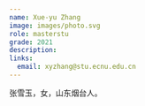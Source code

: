 ```yaml
---
name: Xue-yu Zhang
image: images/photo.svg
role: masterstu
grade: 2021
description: 
links:
  email: xyzhang@stu.ecnu.edu.cn
---
```


张雪玉，女，山东烟台人。